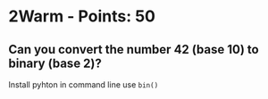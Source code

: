  # 2Warm - Points: 50
 
 ##  Can you convert the number 42 (base 10) to binary (base 2)?

Install pyhton in command line use ```bin()```
